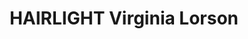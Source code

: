 ---
title: "HAIRLIGHT Virginia Lorson"
url: /riegelsberg/hairlight-virginia-lorson/
shop: Friseur
---